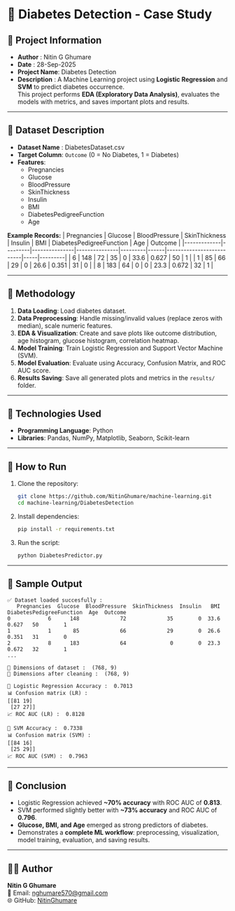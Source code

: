 # 📌 Diabetes Detection - Case Study

## 🔹 Project Information
- **Author**      : Nitin G Ghumare  
- **Date**        : 28-Sep-2025  
- **Project Name**: Diabetes Detection  
- **Description** : A Machine Learning project using **Logistic Regression** and **SVM** to predict diabetes occurrence.  
  This project performs **EDA (Exploratory Data Analysis)**, evaluates the models with metrics, and saves important plots and results.

---

## 🔹 Dataset Description
- **Dataset Name** : DiabetesDataset.csv  
- **Target Column**: `Outcome` (0 = No Diabetes, 1 = Diabetes)  
- **Features**:
  - Pregnancies  
  - Glucose  
  - BloodPressure  
  - SkinThickness  
  - Insulin  
  - BMI  
  - DiabetesPedigreeFunction  
  - Age  

**Example Records:**
| Pregnancies | Glucose | BloodPressure | SkinThickness | Insulin | BMI  | DiabetesPedigreeFunction | Age | Outcome |
|-------------|---------|---------------|---------------|---------|------|--------------------------|-----|---------|
| 6           | 148     | 72            | 35            | 0       | 33.6 | 0.627                    | 50  | 1       |
| 1           | 85      | 66            | 29            | 0       | 26.6 | 0.351                    | 31  | 0       |
| 8           | 183     | 64            | 0             | 0       | 23.3 | 0.672                    | 32  | 1       |

---

## 🔹 Methodology
1. **Data Loading**: Load diabetes dataset.  
2. **Data Preprocessing**: Handle missing/invalid values (replace zeros with median), scale numeric features.  
3. **EDA & Visualization**: Create and save plots like outcome distribution, age histogram, glucose histogram, correlation heatmap.  
4. **Model Training**: Train Logistic Regression and Support Vector Machine (SVM).  
5. **Model Evaluation**: Evaluate using Accuracy, Confusion Matrix, and ROC AUC score.  
6. **Results Saving**: Save all generated plots and metrics in the `results/` folder.

---

## 🔹 Technologies Used
- **Programming Language**: Python  
- **Libraries**: Pandas, NumPy, Matplotlib, Seaborn, Scikit-learn  

---

## 🔹 How to Run
1. Clone the repository:
   ```bash
   git clone https://github.com/NitinGhumare/machine-learning.git
   cd machine-learning/DiabetesDetection
   ```

2. Install dependencies:
   ```bash
   pip install -r requirements.txt
   ```

3. Run the script:
   ```bash
   python DiabetesPredictor.py
   ```

---

## 🔹 Sample Output
```
✅ Dataset loaded succesfully :
   Pregnancies  Glucose  BloodPressure  SkinThickness  Insulin   BMI  DiabetesPedigreeFunction  Age  Outcome
0            6      148             72             35        0  33.6                     0.627   50        1
1            1       85             66             29        0  26.6                     0.351   31        0
2            8      183             64              0        0  23.3                     0.672   32        1
...

📏 Dimensions of dataset :  (768, 9)
📏 Dimensions after cleaning :  (768, 9)

🎯 Logistic Regression Accuracy :  0.7013
📊 Confusion matrix (LR) :
[[81 19]
 [27 27]]
📈 ROC AUC (LR) :  0.8128

🎯 SVM Accuracy :  0.7338
📊 Confusion matrix (SVM) :
[[84 16]
 [25 29]]
📈 ROC AUC (SVM) :  0.7963
```

---

## 🔹 Conclusion
- Logistic Regression achieved **~70% accuracy** with ROC AUC of **0.813**.  
- SVM performed slightly better with **~73% accuracy** and ROC AUC of **0.796**.  
- **Glucose, BMI, and Age** emerged as strong predictors of diabetes.  
- Demonstrates a **complete ML workflow**: preprocessing, visualization, model training, evaluation, and saving results.  

---

## 👨‍💻 Author
**Nitin G Ghumare**  
📧 Email: [nghumare570@gmail.com](mailto:nghumare570@gmail.com)  
🌐 GitHub: [NitinGhumare](https://github.com/NitinGhumare)  
